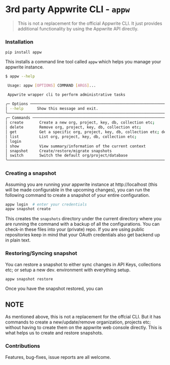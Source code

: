 # 3rd party Appwrite CLI - `appw`

> This is not a replacement for the official Appwrite CLI. It just provides
> additional functionality by using the Appwrite API directly.

### Installation
```
pip install appw
```

This installs a command line tool called `appw` which helps you manage your
appwrite instance.

```sh
$ appw --help

 Usage: appw [OPTIONS] COMMAND [ARGS]...

 Appwrite wrapper cli to perform administrative tasks

╭─ Options ─────────────────────────────────────────────────────────────────────────────────╮
│ --help      Show this message and exit.                                                   │
╰───────────────────────────────────────────────────────────────────────────────────────────╯
╭─ Commands ────────────────────────────────────────────────────────────────────────────────╮
│ create       Create a new org, project, key, db, collection etc;                          │
│ delete       Remove org, project, key, db, collection etc;                                │
│ get          Get a specific org, project, key, db, collection etc; details                │
│ list         List org, project, key, db, collection etc;                                  │
│ login                                                                                     │
│ show         View summary/information of the current context                              │
│ snapshot     Create/restore/migrate snapshots                                             │
│ switch       Switch the default org/project/database                                      │
╰───────────────────────────────────────────────────────────────────────────────────────────╯
```

### Creating a snapshot
Assuming you are running your appwrite instance at http://localhost (this will
be made configurable in the upcoming changes), you can run the following
command to create a snapshot of your entire configuration.

```sh
appw login  # enter your credentials
appw snapshot create
```

This creates the `snapshots` directory under the current directory where you
are running the command with a backup of all the configurations. You can
check-in these files into your (private) repo. If you are using public
repositories keep in mind that your OAuth credentials also get backend up in
plain text.

### Restoring/Syncing snapshot
You can restore a snapshot to either sync changes in API Keys, collections etc;
or setup a new dev. environment with everything setup.

```sh
appw snapshot restore
```

Once you have the snapshot restored, you can

## NOTE
As mentioned above, this is not a replacement for the offcial CLI. But it has
commands to create a new/update/remove organization, projects etc; without
having to create them on the appwrite web console directly. This is what helps
us to create and restore snapshots.

### Contributions
Features, bug-fixes, issue reports are all welcome.
